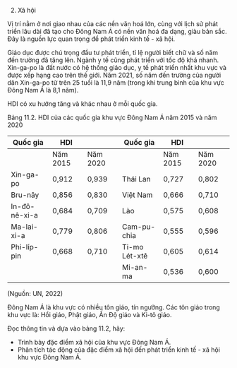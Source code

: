 2. Xã hội

Vị trí nằm ở nơi giao nhau của các nền văn hoá lớn, cùng với lịch sử phát triển lâu dài đã tạo cho Đông Nam Á có nền văn hoá đa dạng, giàu bản sắc. Đây là nguồn lực quan trọng để phát triển kinh tế - xã hội.

Giáo dục được chú trọng đầu tư phát triển, tỉ lệ người biết chữ và số năm đến trường đã tăng lên. Ngành y tế cũng phát triển với tốc độ khá nhanh. Xin-ga-po là đất nước có hệ thống giáo dục, y tế phát triển nhất khu vực và được xếp hạng cao trên thế giới. Năm 2021, số năm đến trường của người dân Xin-ga-po từ trên 25 tuổi là 11,9 năm (trong khi trung bình của khu vực Đông Nam Á là 8,1 năm).

HDI có xu hướng tăng và khác nhau ở mỗi quốc gia.

Bảng 11.2. HDI của các quốc gia khu vực Đông Nam Á năm 2015 và năm 2020

| Quốc gia | HDI |  | Quốc gia | HDI |  |
|----------|------|------|----------|------|------|
|          | Năm 2015 | Năm 2020 |          | Năm 2015 | Năm 2020 |
| Xin-ga-po | 0,912 | 0,939 | Thái Lan | 0,727 | 0,802 |
| Bru-nây | 0,856 | 0,830 | Việt Nam | 0,666 | 0,710 |
| In-đô-nê-xi-a | 0,684 | 0,709 | Lào | 0,575 | 0,608 |
| Ma-lai-xi-a | 0,779 | 0,806 | Cam-pu-chia | 0,555 | 0,596 |
| Phi-líp-pin | 0,668 | 0,710 | Ti-mo Lét-xtê | 0,605 | 0,614 |
|          |      |      | Mi-an-ma | 0,536 | 0,600 |

(Nguồn: UN, 2022)

Đông Nam Á là khu vực có nhiều tôn giáo, tín ngưỡng. Các tôn giáo trong khu vực là: Hồi giáo, Phật giáo, Ấn Độ giáo và Ki-tô giáo.

Đọc thông tin và dựa vào bảng 11.2, hãy:
- Trình bày đặc điểm xã hội của khu vực Đông Nam Á.
- Phân tích tác động của đặc điểm xã hội đến phát triển kinh tế - xã hội khu vực Đông Nam Á.